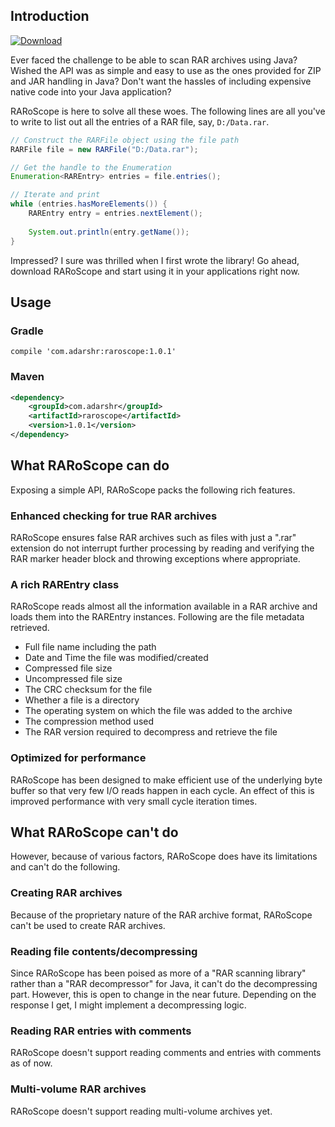 ## Introduction

[ ![Download](https://api.bintray.com/packages/adarshr/maven/raroscope/images/download.svg) ](https://bintray.com/adarshr/maven/raroscope/_latestVersion)

Ever faced the challenge to be able to scan RAR archives using Java? Wished the API was as simple and easy to use as the ones provided for ZIP and JAR handling in Java? Don't want  the hassles of including expensive native code into your Java application?

RARoScope is here to solve all these woes. The following lines are all you've to write to list out all the entries of a RAR file, say, `D:/Data.rar`.

```java
// Construct the RARFile object using the file path
RARFile file = new RARFile("D:/Data.rar");

// Get the handle to the Enumeration
Enumeration<RAREntry> entries = file.entries();

// Iterate and print
while (entries.hasMoreElements()) {
    RAREntry entry = entries.nextElement();
    
    System.out.println(entry.getName());
}
```

Impressed? I sure was thrilled when I first wrote the library! Go ahead, download RARoScope and start using it in your applications right now.

## Usage

### Gradle

```
compile 'com.adarshr:raroscope:1.0.1'
```

### Maven

```xml
<dependency>
    <groupId>com.adarshr</groupId>
    <artifactId>raroscope</artifactId>
    <version>1.0.1</version>
</dependency>
```

## What RARoScope can do

Exposing a simple API, RARoScope packs the following rich features.

### Enhanced checking for true RAR archives

RARoScope ensures false RAR archives such as files with just a ".rar" extension do not interrupt further processing by reading and verifying the RAR marker header block and throwing exceptions where appropriate.

### A rich RAREntry class

RARoScope reads almost all the information available in a RAR archive and loads them into the RAREntry instances. Following are the file metadata retrieved.

 - Full file name including the path
 - Date and Time the file was modified/created
 - Compressed file size
 - Uncompressed file size
 - The CRC checksum for the file
 - Whether a file is a directory
 - The operating system on which the file was added to the archive
 - The compression method used
 - The RAR version required to decompress and retrieve the file

### Optimized for performance

RARoScope has been designed to make efficient use of the underlying byte buffer so that very few I/O reads happen in each cycle. An effect of this is improved performance with very small cycle iteration times.


## What RARoScope can't do

However, because of various factors, RARoScope does have its limitations and can't do the following.

### Creating RAR archives

Because of the proprietary nature of the RAR archive format, RARoScope can't be used to create RAR archives.

### Reading file contents/decompressing

Since RARoScope has been poised as more of a "RAR scanning library" rather than a "RAR decompressor" for Java, it can't do the decompressing part. However, this is open to change in the near future. Depending on the response I get, I might implement a decompressing logic.

### Reading RAR entries with comments

RARoScope doesn't support reading comments and entries with comments as of now.

### Multi-volume RAR archives

RARoScope doesn't support reading multi-volume archives yet.


